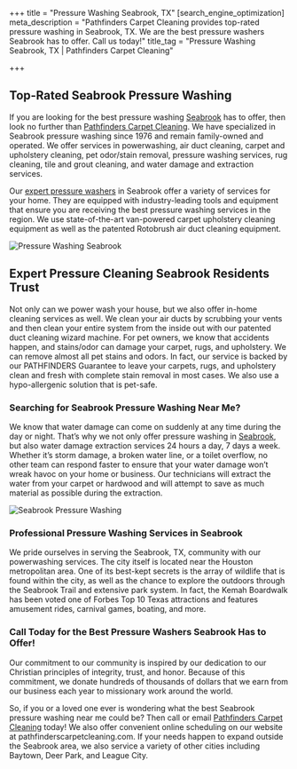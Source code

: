 +++
title = "Pressure Washing Seabrook, TX"
[search_engine_optimization]
meta_description = "Pathfinders Carpet Cleaning provides top-rated pressure washing in Seabrook, TX. We are the best pressure washers Seabrook has to offer. Call us today!"
title_tag = "Pressure Washing Seabrook, TX | Pathfinders Carpet Cleaning"

+++
## Top-Rated Seabrook Pressure Washing

If you are looking for the best pressure washing [Seabrook](https://www.seabrooktx.gov/ "Seabrook, TX") has to offer, then look no further than [Pathfinders Carpet Cleaning](https://www.pathfinderscarpetcleaning.com/ "Pressure Washing"). We have specialized in Seabrook pressure washing since 1976 and remain family-owned and operated. We offer services in powerwashing, air duct cleaning, carpet and upholstery cleaning, pet odor/stain removal, pressure washing services, rug cleaning, tile and grout cleaning, and water damage and extraction services.

Our [expert pressure washers](https://www.pathfinderscarpetcleaning.com/about "Pressure Washers") in Seabrook offer a variety of services for your home. They are equipped with industry-leading tools and equipment that ensure you are receiving the best pressure washing services in the region. We use state-of-the-art van-powered carpet upholstery cleaning equipment as well as the patented Rotobrush air duct cleaning equipment.

![Pressure Washing Seabrook](/uploads/pressure-washing-seabrook.jpeg "Pressure Washing Seabrook")

## Expert Pressure Cleaning Seabrook Residents Trust

Not only can we power wash your house, but we also offer in-home cleaning services as well. We clean your air ducts by scrubbing your vents and then clean your entire system from the inside out with our patented duct cleaning wizard machine. For pet owners, we know that accidents happen, and stains/odor can damage your carpet, rugs, and upholstery. We can remove almost all pet stains and odors. In fact, our service is backed by our PATHFINDERS Guarantee to leave your carpets, rugs, and upholstery clean and fresh with complete stain removal in most cases. We also use a hypo-allergenic solution that is pet-safe.

### Searching for Seabrook Pressure Washing Near Me?

We know that water damage can come on suddenly at any time during the day or night. That’s why we not only offer pressure washing in [Seabrook](https://www.bestplaces.net/city/texas/seabrook "Seabrook, TX"), but also water damage extraction services 24 hours a day, 7 days a week. Whether it’s storm damage, a broken water line, or a toilet overflow, no other team can respond faster to ensure that your water damage won’t wreak havoc on your home or business. Our technicians will extract the water from your carpet or hardwood and will attempt to save as much material as possible during the extraction.

![Seabrook Pressure Washing](/uploads/seabrook-pressure-washing.jpeg "Seabrook Pressure Washing")

### Professional Pressure Washing Services in Seabrook

We pride ourselves in serving the Seabrook, TX, community with our powerwashing services. The city itself is located near the Houston metropolitan area. One of its best-kept secrets is the array of wildlife that is found within the city, as well as the chance to explore the outdoors through the Seabrook Trail and extensive park system. In fact, the Kemah Boardwalk has been voted one of Forbes Top 10 Texas attractions and features amusement rides, carnival games, boating, and more.

### Call Today for the Best Pressure Washers Seabrook Has to Offer!

Our commitment to our community is inspired by our dedication to our Christian principles of integrity, trust, and honor. Because of this commitment, we donate hundreds of thousands of dollars that we earn from our business each year to missionary work around the world.

So, if you or a loved one ever is wondering what the best Seabrook pressure washing near me could be? Then call or email [Pathfinders Carpet Cleaning](https://www.pathfinderscarpetcleaning.com/contact "Pressure Washing") today! We also offer convenient online scheduling on our website at pathfinderscarpetcleaning.com. If your needs happen to expand outside the Seabrook area, we also service a variety of other cities including Baytown, Deer Park, and League City.